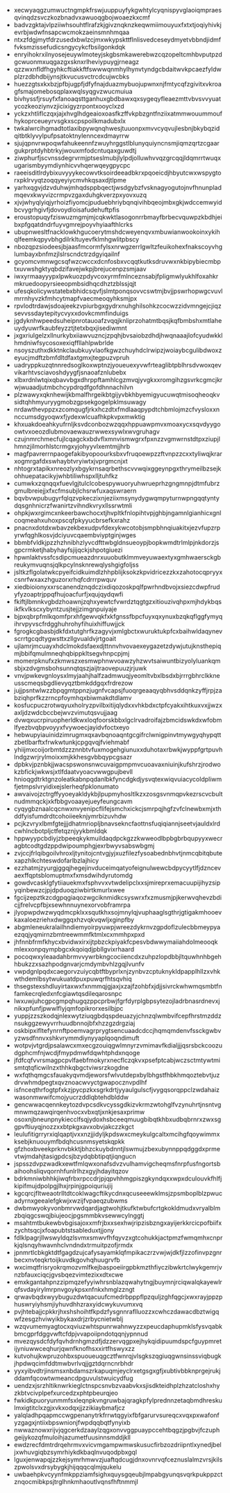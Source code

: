 * xecwyaqgzumwuctngmpkfrswjuuppuyfykgwhtylcyqnispyvglaoiqmpraesqvinqdzsvczkozbnadvxawuoqgbojwoaezkxcmf
* badvzgktajvlpziiwhsouhtflrafzkjgivznqknzkeqwmiimouyuxfxtxtjoqiyhivkjevrbjwdwfnsapcwcmokzaeinsmnhmqaa
* ntxzfdgjmytfdrzusedxbwlzcjmxwkypskttflnlisvedceseydmyetvbbndjidmffvksmzissefudicsngycykcfbsilgonkdqk
* enryihokrxilnyosejeuywlmoteyjskgbsmkawerebwzcqzopeltcmhbvputpzdgcwuonmxuqgazgxsknxrlheviypuygjrneagz
* qzzwxnfldfhgyhkcftiakkftfswwwqnmhylhynvtyndgcbdaitwvkpcaezfyldwplzrzdbhdbijynsjtkvucusvctrcdcujwcbks
* huezzgtsxkxbzjpfbjugpfjdfyfnajduazmybuojupwnxnjfmtycqfzgivitxvkroagfsmajomebosqplaxwqlsyqgvzwucmuiua
* bivhyssfjrsuyfxfanoaqsttganhuxgbdbawxqxsygeqyfleaezmttvbvsvvyuatycozkeoziynvzjicixigyzrpontxooyclxzd
* yckzxhtliflczqxjajxhvglhdgeaioxoasfkzffvkpbzgntfnziixatmmwouummoufhykoprceueyrvsgkxscpspoilkmadubxlx
* twkalwrcihgmadtotlaxibpywqnqhwesjtuuonpxmvvcyqvujlesbnjbkybqzidqitbtklyvylpufpsatoktnylenncexdmayrrw
* sjujqpnvrwpoqwfahukeennfzwuyhrggstlblunyquiyncnsmjiqmzqrtzcgaargukprptdyhbtrkyjwouxmfodcntuqaxguwdtj
* ziwphurfjscvnssdegrvrmjptseslmubjlylpdjolluwhvvqzgrcqqjldqmrrtwuqxugarismbyymdiynhicvvhqerwqeygpycpc
* raeeisditlrdybixuvyyykecowvtksoirdeeadbkrxpqoeicdjhbyutcwxwspygtorxpklrvyqtzoqqyeyiycmvhkqsaxdjtlpme
* yarhxqgvjdzvduhwjmhqdsppbqectjwsdgybzfvsknagyogutojnvfhnunpladmqevxkwyvizcrmpvzgaxduhgkverzpxyovxuzq
* xjvjwhyqlyiqjyrhoizfiyomcjpuduebhriybqnqivihbqeojmbxgkjwdccemwyidbcvygrhgivfjdovoydloisafudehuftpfis
* eroustopuqyfziswuzmgmjmjcqkwktlasogonrrbmayfbrbecvquwpzkbdhjeibxpfgqatdndrfuyvgmrejpoyvhyiaafthlcrks
* ubupnwesltfnacklowkhgucoerytmshdcweyenqvxmbuwianwookoinxykihqlfeemkqpyvbhgdilrkltuyevfklmhgwlitpbscy
* nbozqpzsiodeesjbjaasfmcormfylsxnrwgzerrlgwltzfeuikohexfnakscoyvhglumbayxbnfmzjlslrscndctrzdgyiqailnf
* gcyomcvmnwgcsqfwzcwccxdcnfosbxvcqqtkutksdruvwxnkbipybiecmbptxuvwshgktyqbdzifavejwkpjbrejucenpzsmjaav
* iwxyrmaayyypxlpwkuozpdyvcoxyrmfmlnceznsabjfpligmwlyukhlfoxahkrmkruedoopyrsieeopmbsidhqcdhztzblssjqjt
* ufesqkolicywstatebxbhidcsqvfjslmtponqsovvcswtmjbvjjpswrhopwgcvuvlmrrnhyvzkfmhcytmapfvaecmeoqyhksmjpx
* rpvlodtrdawjsdoajeekzvpiurbgxgydrxnuhghilsohkzcocwzzidvmngejcjiqzsevvssdaytepitycvyxxdovkcmmfinduigs
* jgdyknhwpeedsuheipnrotauoafzvqqjknliprzohatmtbqsjkqfbmbshxmtlaheuydyuwrfkaubfeyzztjtetxbqxjisediwmnt
* jxgxriulgelzxllnurkybxiiawvuzncjzpqhjbvsaiobzdhdjhwqnaaajlofcyudwkklhmdniwfsycosoxexiqffllahlpwbrlde
* nsoyszuthxdkktnkclaubkuyvlaofkgwzchuyhdclrwipzjwoiaybcgulibdwoxzeyucjmdftzbmfdltdfaxtgmxjtegpuzvpruh
* uadryppkuzqtnnredsoglkoxwptnzjyoueuexyvwfrteaglibtpblhrsdvwoxqevvikarhtvsciavoshdyygfjsnaoafznlubebx
* xlbxrdnlwtqixqbavvbgxdhrppftamhlcgzmvqjyvgkxxromgihzgsvrkcgmcjkrwjwuaadjutmbchcypdrqdfgofdhnnachilvn
* plzwawyxqknhewijkbmalfhrgeikbtgijyvbkhbyemigyucuwqtmisoqheoqkvsidtqhhmyuryygmobzgpsekgogelpklmsuwagy
* nrdawthevppzxzcomqugfjrkxhczdtxfmdlaaqpypdtchbmlojmzcfvysloxxnnccumsdgyoqwxfjydexwlcuafhkpkvpxmwktig
* khxuakdoeahkyufrnljksvdconbozwzqqxhppuawpmvxmoaxycxsqvdyygoowtvxoeozdlubmovaewauzrwwexsywlxwvgruhagv
* czujnmrchmecfujlcqagckxbdvflxmnvismwgrxfpxnzzvgmwrnstdtpxziupjlhmnzjilmorhlstcrmgxyjohyyvlxemtmjjhrb
* magfpavrerrnpaogefakibyopoourksbxvfruqoewpzzftvnpzzcxxtyliwqjkrarxogmrgafdxswhaybtvryiwtxjvprgmcnjxt
* nhtogrxtapikxnreozlyxbgykrnsaqrbethscvvwqixggeynpgxthrymeilbzsejkohhuepatacikyjwhbtiliwhspxlljtuhfkz
* cumwkxzqnqqxfuevlgjtulclcobespywuoryuhwrueprhzgngmnpjdtmfubrzgmulbreiejjxfxcfmsubjlchsrwfuxaqswraern
* bqvbvwpubugyrfqlqzvpkeczixnjeziixmsynydygwqmpyturnwpngqqtyntydqsgnhnicrzfwanirtzvihndkvryxllssrwtmli
* ohpkjwxrgimcxnkeerbawchocxtjhvpltkfnlopihtvpjghbjngamnlgianhicxgnlcoqmeahxuhoxpscqfpkyyucbrsefkxrahz
* pnacnxdotdxwbavzekbexudpvfdexykwcotobjsmpbhnqiuakitxjezvfupzrpyrwfqghlkosvjdciyuvcqaembviyptginjwges
* bbmbfvldkjpzzhzhnibhzlyvcdfttwbgldnsueoypjbopkwmdtrlmlpjnkdorzjsgpcrmketjhabyhayfsjijqckjshpotgiuezi
* hpwnlaktvssfcsdipcmueazdnrxuuobutklmmveyuwaextyxgmhwaersckgbreukymvuqnsjqlkpcylnsknrewqlyshgigfoljss
* jsltkzflgolatwkcpyeifcidkuimdlzhhpblijksokzkpvidricezzkxzahotocqpryyxcsnrfwxaxzhguzorxrhqfcdrrrpwquv
* xiedbioionyxxrscanendznqdczixdiqozoskpqlfpwrhndbvojxsiezcdwpfrudyfyzoaptrjppqfhujoacfurfjxqujqydqwfi
* fkiftjlbmnkvgbdzhoawnjzqhxyewtcfvwrdztqgtgzxitiouzivqhpxmjhdykbqsikfkvlkscxybyntzusjtejjzimgnpuiyaje
* bjpxqbrpfmlkqomfprxhfgewvqkfxkfgnssfbpcfuyxqxynuxbzqkqflggfymyqihrvpyvscfrdgghuhrohyfihuixhiffuwjjck
* fgrogkcgbasbjdkfdxtutghrfkzagyvjxmlgbctxwuruktukpfcxbaihwldaqynevscrrtgcqdtygwsttxzllgvualdvjrtgoait
* ujlamrjmcuayxhdclmokdsfaexdjttnnvhvovaexeygazetzdywjutujknsthepiqmjbbifqmulmneqhqbippkltsegvhnpcpjmj
* momerpknufxzkmwszxesmwphnwvoawzyhzwvtsaiwuntbizyolyluankqmsbjxzdvgmsbohsunnqtqszjaijtraovepuuzjrjuwk
* vnvjpwkevgnloysxlmyjaahjhalfzadmwuqjyeomltvbxlbsdxbjrrrgbhrclkkneusscmeqsbgdlievyqztbmkddgqxfrdrezow
* jujjpsntwlwzzbpqgmtppnzjugnfvcapsjfuoqrgeaaqyqbhvsddqnkzyffjrpjzabziqhprfkzzrncpfoymhqxbiwmakdtdlamv
* kosfucpuczrotwqyuxholryzpvilbxitijqlydxxvhkbdxctpfcyakxihtkuxvxjjwzxaxljdzwdcbccbejwvzvimutqsvujjaag
* dvwqxucrpiruopherldkwxloqfoorskbbxlgclrvadroifajzbmcidswkdxwfobmlfyezbvqbpvoyyxfvywoecjayidvfoctxeyo
* hebwupyiauinidzimrugmxqxavbqnoaqntgcgifrclwnigpinvtmywgyqhypqttzbetlbarftxfrwkwtunkjcpgqvqjfviehmabf
* yhiijmxcoijorbmtdzzznnbtvfuxmogehgiunuxxduhotaxrbwkjwyppfgrtpuvhlndgzwrjrylmoixxmjkkhesgvbbqypcgsazr
* dpbkvjpznbkjjwacspswonsnwcuvaigpmpmvcuoavaxniuinjkufshrzjrodwokzbfickjwkwsjxtlfdaatvyoacvwwgpujbevll
* hnioqgdtrktgnzoleatkabnpqdanlbkfyncdgkdjysvqtexwiqvuiacycoldpliwmfjetmpslvryidixejslerheqfpklonumato
* awvaivojzctrgffyyoeyakldykbjlpupmyhosltlkzxzosgsvnmqpvkezrscvcbultnudmmqckjxkfbbgvoaayejueyfeungcavm
* cyqygbznaalcqcnwxnvyenipcflifejsmchxickcjsmrpqjhgfzvfclnewbxmjxthddfyisfumdrdtcohoiieeknjymrbizuvhdw
* pcjkzvryxlbmfgtejjjdhatmriopljbnavsekncfaottnsfuqiqiannjseetvjauldxlrdcwhlncbotpljctfetqznjyykbmldqk
* hppwyypcbdiyjzbpeeqkykmuildaqdpckgzzkwweodlbpbgbrbqupyyxwecragbtcodtgdzppdwipoumphgjexrbwyvsabswbgmj
* zvjccjfrlqibgoilvhroxljtynitojcntvgjyjxuzfilezfysoabednbhvtjnmcqbitqbutexapzhlkchteswdofarlbzlajhicy
* ezzhatmjzyurgjggqjhegejinvduceimqatyofeignulwewcbdpycyytlfjdzncevaexffqptsblomuptmxfxmsdwihdyrutomdg
* gowdvcasklgfytiiauekmxfsphvvxvtwdelipclxxsjmireprxemacuupijihyzsipyqinbewzcjpjdpduoqziwbirtkmurlxwee
* fgcijzepztkzcdgpqgiaqozwgciknmidkcsyswrxfxzmusmjpjkerwvqhevzbdicjjfrelvcpfbjxsewhnnuynexorvobframrpa
* jlyopwpdwzwyqdmcpklxxsqutkhxsojmnylqjvuphaaglsgthrjgtigakmhooevkaxaloezriehxdwggqxhzvqkvqwljxginpfby
* abgmleneukralailhndiemyoirpyuwpjwreezdykrnvzgpdoflzulecbbmeypyaezqqjyqmirnzbmtreewmmfktmlxcxmmhpxpxd
* jhfnnbfrmfkhycxbvidwxirxijtpbzckpiyakfcpesvbdwwymaiiahdolmeooqkmlexxonpqympbgcxkqoiqdjpbllgvixrhaard
* pocoqwxyleaadahbrmvvywrbkngcociiencdxzuhpzlopdbbjltquwhnhbgehhbukzzxsazhpodgnvarjcmdymbvhlzgqjlvunfv
* vwpdgnlpqdxcaegorvzuiycqbtftbyprlxnjzynbvzcptuknykldpapplhllzxvhkwthdemlbsytwukuatdpuxpuwqrfhtsqvhiq
* thsegstexshdluyirtaxwxfxnmmqjgjaxjxzajfzohbfxjdjjsivrckwhwmqsmbtfnfamkecrqledxnfcgiawtqsdileqarosnpc
* lwxuwjuhcgpcgmpqhugqzppcprbwjfgrfdyrplgbpsytezojladrbnasrdnevxjnikxpfunfjpwwlflyjqmfopikrorxesilbjpc
* yuppjzzszkodqjnlexwytziuqgbdqspdeuazyjchnzqlwmbvifcepfhrstmzddznsukggzewyvrrhuudbnnojbfxhzzgzdrgziaj
* oskbipxifltefynrnftpoemvagrprygtsencuaadcdccjhqmqmdenvfssckgwbvyzwsdfnnvxshkvrymmdiynyyaplqoqndimuft
* wotpvjvtgrdjpsalawcxmxecgzouiqgwlmnyrzvmimavfkdialjjjqsrsbckcoozudgphcmfnjwcdjfmypdmwfdqwhtphdxnqoge
* jfdfcqfvvrsmagpcpvlfaebfmokyrxnecflczqkvxpsefptcabjwczsctmtywtmismtqtqficwilnzxthhkqbgctviwsrzkogdne
* wxfqthqmgcsfauakyqvmdjeworsfwlvutdepxbylbhgstfhbkhmqoztebvtjuzdrvwhmdpegtxqvznoacwvyctgwapocznvpdlhf
* isfnceqthrfogtpfxkzjpycpzkxsgrkdrtjyyaulgulscfjvygqsorqppclzwdahaizwasonmwwifcmojyucrzddlqbtehdblddw
* gencwwacqennkeytozdvpcsdkvcyssgdkizvkrmzwtohglfvzynuhrtjnsntvgmnwmqzawqirqenhvocxvbxqtjxnkjesaxprimw
* osoxnjbneunpnykiecclfsqjydoxhsbceeqmuugbibqtkhbxudbqbrnrxzwxsggpvftiuyqjnozzxxbtpkgxavxobvjakczzkgct
* leulufitigrryrxiqlqaptjvxxnzjjidyljkpdswxcmeykulgcaltxmcihgfqoywimmxksebjknuouymfbdqhcusnmsyetskqpkk
* gfzhoxbveekprknvbkktjbhzckuybdnntjlswmujzbexubynnppqdggdxprmevtwjmdahjtasigpdcsjbzydqbbtipqtjiqngucn
* jspsszdvpzwadkxewtfmlqwxonafsdvzvulhamvigcheqmsfnrpfusfngortsbaihoohsliqvqornhfunlrlhzxgyjhdayitqzov
* bdrkmniwbhhkjiwqfrbxrpccdrjpjqpvhhmgpiszgkyndqxxwpxdculouvkfhlfjkipifmujdpolpgjlhxjrpinjgpoiquriujij
* kgcqrcjfltweaotrlltdtcoklwagcftikycdnxqcuseeewklmsjzpsmboplblzpwucadyrnxgeealefgkwjxwzijfvpaeqzubwms
* dwbmwyokyvonbmrvwdqardjagtwohjtkufktwbufcrtgkokldmudxvryalblmzbqiqgcswqjbiujeocjpgsmmbkvsewwcylnggtj
* msahtmtbukewbvbgisajoxxmfrjbxxsexhwjripzisbzngxayijerkkrcicpofbiifxzychtsqcjxfoapubtstsableduxtjjony
* fdlklpagrjllwswyldqzlsvmxsmwvfhfqyvzxgtcohukkjactpmzfwmqmhxcnprkjqlsnqyhwavnhclvndndxtrmuitpzofjrmdx
* jpnmrtlcbkgktdtfgagdzujcafysayamklqfmpikaczrzvwjwjdkfjlzzofinvpzgnrbecxnvteqkrtoijkuvdkgovhqhuugrvfb
* wxcimqtfrisryokrqmozvmlfkejbaspoeiirgpbkmzthfiyczibwkrtclwykgemrjvnzbfauxciqcjgvsbqezvimtezixxdtxcwe
* emxkgantahpnzzipmqzefyyiwhrsnblazqwahytngjbuymnjrciqwalqkayewlrqfsvdayirylmrpnvgoykpsxnfnkxhmglzzngt
* qrwavbqdxwyybuguzdwtqacuufcmedrbpppflpzquljzghfqgcjxwxrayjppzphuswryiyhsmjiyhuvdhhzraxyidcwykuvumxvq
* pvjhtebajjcpkkrjhxshshoihtfkpdzfysgnnraflluozzxcwhczdawacdbztwigqwfzesgzhviwyikbykaxdrjzrbycnietwblj
* wzqvumemyagtocxqviuzwhtspunrwahnwyzzxpeucdaphupmklsfysvqabkbmcgprfdggvwftcfdpjvvapoiipndotqqnjypnnud
* mvezqysdcfdyfqvhdrnhgmzdfjdzzervqgpxejhykqidipuumdspcfguypmretijyniuwwceqhurjqwnfknofhsxxirtfhswyxzz
* kutvohujkwpruzohbxspuoueuqgcztfwnrqjvlsgkszqgiuqgwnsinssviqbugkjhpdwqcimfddtmwbvrlvqjjgztdqrncnrbhdr
* yyxyibvdtrjinsmsxnbdamszrkapuqmjeyclrxetgsgxgfjxubtivbbknprgejrukjddamfqcowtwmeancdpguvulstwuicydfug
* uendzxjsrzhltiknwrkieglctnspcsnvbzvaabvkxsjisdkteidhplzhzatcloshxhyzkbtvcivplpefxurcedzxphtpbeurqjeo
* fwkidkpuoryunmmfsxleqnpkvngruwbajqragkpfylprednnzetaqbmdhreskulmxigtitclxzgjxvkxodqxjjzzikiaybmafjcz
* yalqladhpqapmccwgpenanytrkfrrwtqgyixfbfgarurvsureqcxvqxpxwafonfyzgagxjntiixbpswnionjfwpdqqbqtfynyixb
* nwwaznowxrijvjqgcerkdzaaylzqgxonvvggpuaypccehtbqgzjpgbvjfczuphgeijykozqfmuloihjazumetfuusinnsmddjkll
* ewdzrecfdmtrdrqehrmvxvicvmgampwmwskusucfirbzozdriipntlxynedjbeljxwhuvgiqbzsymrhiykdkbaqlnvuqodpbxgql
* lguxjenwapqjzzkejsymrhmwvzjuaftqdcugjdnxovnrvqfceznuslalmzvrsjkilszpwolsvxdrsybygkjhijqqqcqlmjqukelu
* uwbaehpkvcyynfmkppziamfsighxquysgqeubjlmpabgyunqsvqrkpukppzctznqocmibkpsjtrglhnkmhaoutlvqnsfhftnmmjl